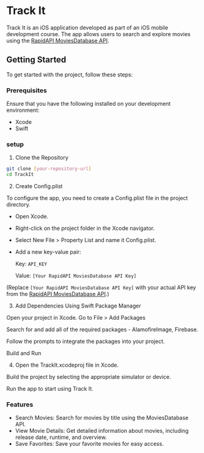 # Track It
Track It is an iOS application developed as part of an iOS mobile development course. The app allows users to search and explore movies using the [RapidAPI MoviesDatabase API](https://rapidapi.com/dolphinnoirbusiness/api/moviedatabase8).

## Getting Started
To get started with the project, follow these steps:

### Prerequisites
Ensure that you have the following installed on your development environment:

* Xcode
* Swift

### setup
1. Clone the Repository
```bash
git clone [your-repository-url]
cd TrackIt
```

2. Create Config.plist
   
To configure the app, you need to create a Config.plist file in the project directory.

* Open Xcode.
* Right-click on the project folder in the Xcode navigator.
* Select New File > Property List and name it Config.plist.
* Add a new key-value pair:
  
  Key: `API_KEY`
  
  Value: `[Your RapidAPI MoviesDatabase API Key]`

(Replace `[Your RapidAPI MoviesDatabase API Key]` with your actual API key from the [RapidAPI MoviesDatabase API](https://rapidapi.com/dolphinnoirbusiness/api/moviedatabase8).)

3. Add Dependencies Using Swift Package Manager

Open your project in Xcode.
Go to File > Add Packages

Search for and add all of the required packages - AlamofireImage, Firebase.

Follow the prompts to integrate the packages into your project.

Build and Run

4. Open the TrackIt.xcodeproj file in Xcode.
   
Build the project by selecting the appropriate simulator or device.

Run the app to start using Track It.

### Features
* Search Movies: Search for movies by title using the MoviesDatabase API.
* View Movie Details: Get detailed information about movies, including release date, runtime, and overview.
* Save Favorites: Save your favorite movies for easy access.
